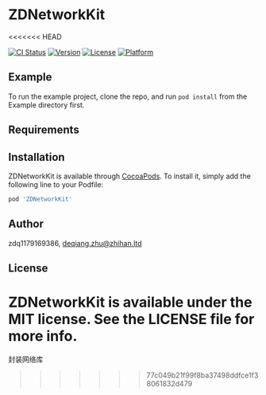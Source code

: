# ZDNetworkKit
<<<<<<< HEAD

[![CI Status](https://img.shields.io/travis/zdq1179169386/ZDNetworkKit.svg?style=flat)](https://travis-ci.org/zdq1179169386/ZDNetworkKit)
[![Version](https://img.shields.io/cocoapods/v/ZDNetworkKit.svg?style=flat)](https://cocoapods.org/pods/ZDNetworkKit)
[![License](https://img.shields.io/cocoapods/l/ZDNetworkKit.svg?style=flat)](https://cocoapods.org/pods/ZDNetworkKit)
[![Platform](https://img.shields.io/cocoapods/p/ZDNetworkKit.svg?style=flat)](https://cocoapods.org/pods/ZDNetworkKit)

## Example

To run the example project, clone the repo, and run `pod install` from the Example directory first.

## Requirements

## Installation

ZDNetworkKit is available through [CocoaPods](https://cocoapods.org). To install
it, simply add the following line to your Podfile:

```ruby
pod 'ZDNetworkKit'
```

## Author

zdq1179169386, deqiang.zhu@zhihan.ltd

## License

ZDNetworkKit is available under the MIT license. See the LICENSE file for more info.
=======
封装网络库
>>>>>>> 77c049b21f99f8ba37498ddfce1f38061832d479
